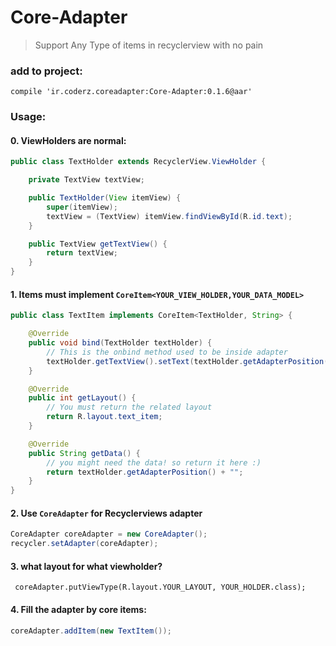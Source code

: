 # Core-Adapter
> Support Any Type of items in recyclerview with no pain 


### add to project:
`compile 'ir.coderz.coreadapter:Core-Adapter:0.1.6@aar'`


### Usage:

#### 0. ViewHolders are normal:
```java
public class TextHolder extends RecyclerView.ViewHolder {

    private TextView textView;

    public TextHolder(View itemView) {
        super(itemView);
        textView = (TextView) itemView.findViewById(R.id.text);
    }

    public TextView getTextView() {
        return textView;
    }
}
```


#### 1. Items must implement `CoreItem<YOUR_VIEW_HOLDER,YOUR_DATA_MODEL>`
```java
public class TextItem implements CoreItem<TextHolder, String> {

    @Override
    public void bind(TextHolder textHolder) {
        // This is the onbind method used to be inside adapter
        textHolder.getTextView().setText(textHolder.getAdapterPosition() + "");
    }

    @Override
    public int getLayout() {
        // You must return the related layout
        return R.layout.text_item;
    }

    @Override
    public String getData() {
        // you might need the data! so return it here :)
        return textHolder.getAdapterPosition() + "";
    }
}
```

#### 2. Use `CoreAdapter` for Recyclerviews adapter
```java
CoreAdapter coreAdapter = new CoreAdapter();
recycler.setAdapter(coreAdapter);
```

#### 3. what layout for what viewholder? 
` coreAdapter.putViewType(R.layout.YOUR_LAYOUT, YOUR_HOLDER.class);`

#### 4. Fill the adapter by core items:
```java
coreAdapter.addItem(new TextItem());
```


